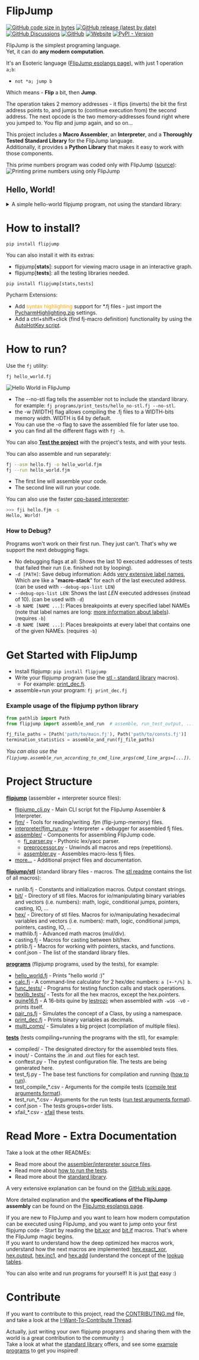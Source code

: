 # FlipJump

[![GitHub code size in bytes](https://img.shields.io/github/languages/code-size/tomhea/flip-jump)](https://github.com/tomhea/flip-jump#project-structure)
[![GitHub release (latest by date)](https://img.shields.io/github/v/release/tomhea/flip-jump)](https://github.com/tomhea/flip-jump/releases/latest)
[![GitHub Discussions](https://img.shields.io/github/discussions/tomhea/flip-jump)](https://github.com/tomhea/flip-jump/discussions)
[![GitHub](https://img.shields.io/github/license/tomhea/flip-jump)](LICENSE)
[![Website](https://img.shields.io/website?down_color=red&down_message=down&up_message=up&url=https%3A%2F%2Fesolangs.org%2Fwiki%2FFlipJump)](https://esolangs.org/wiki/FlipJump)
[![PyPI - Version](https://img.shields.io/pypi/v/flipjump)](https://pypi.org/project/flipjump/)

FlipJump is the simplest programing language.  
Yet, it can do **any modern computation**.

It's an Esoteric language ([FlipJump esolangs page](https://esolangs.org/wiki/FlipJump)), with just 1 operation `a;b`:  
- `not *a; jump b`

Which means - **Flip** a bit, then **Jump**.

The operation takes 2 memory addresses - it flips (inverts) the bit the first address points to, and jumps to (continue execution from) the second address. The next opcode is the two memory-addresses found right where you jumped to. You flip and jump again, and so on...  


This project includes a **Macro Assembler**, an **Interpreter**, and a **Thoroughly Tested Standard Library** for the FlipJump language.  
Additionally, it provides a **Python Library** that makes it easy to work with those components.

This prime numbers program was coded only with FlipJump ([source](programs/prime_sieve.fj)):
![Printing prime numbers using only FlipJump](res/prime_sieve.gif)

## Hello, World!

<details>
  <summary>A simple hello-world flipjump program, not using the standard library:</summary>
(jump to the source code)

```c
// define macros that will be used later

// this macro exports the "IO" label to be a global label
def startup @ code_start > IO  {
    ;code_start
  IO:
    ;0              // the second op is reserved for Input/Output.
  code_start:
}

// this macro gets one parameter "bit", and uses the global label "IO".
def output_bit bit < IO {
    IO + bit;       // flipping IO+0 outputs 0; flipping IO+1 outputs 1.
}
def output_char ascii {
    // the next line will be unwinded into 8 output_bit macro-uses, each with a different parameter
    rep(8, i) output_bit ((ascii>>i)&1)
}

def end_loop @ loop_label {
    loop_label:
    ;loop_label     // a flipjump program finishes on a self loop
}


// The first lines of actual code:

    startup
    
    output_char 'H'
    output_char 'e'
    output_char 'l'
    output_char 'l'
    output_char 'o'
    output_char ','
    output_char ' '
    
    output_char 'W'
    output_char 'o'
    output_char 'r'
    output_char 'l'
    output_char 'd'
    output_char '!'
    
    end_loop

```

The source code can be found here: [hello_no-stl.fj](programs/print_tests/hello_no-stl.fj).

The FlipJump assembly supports a ```"Hello, World!"``` syntax for initializing a variable with a string value.
Look at the [hello_world.fj](programs/print_tests/hello_world.fj) program for more info.

Note that all of these macros are already implemented in the standard library (all in [runlib.fj](flipjump/stl/runlib.fj)):
- startup
- end_loop     (loop)
- output_char
- output       (for printing string consts, e.g. output "Hello, World!")
</details>


# How to install?

```shell
pip install flipjump
```

You can also install it with its extras:
- flipjump[**stats**]: support for viewing macro usage in an interactive graph.
- flipjump[**tests**]: all the testing libraries needed.
```shell
pip install flipjump[stats,tests]
```


Pycharm Extensions:
- Add <span style="color:orange">syntax highlighting</span> support for *.fj files - just import the [PycharmHighlighting.zip](ide-extensions/pycharm/PycharmHighlighting.zip) settings.
- Add a ctrl+shift+click (find fj-macro definition) functionality by using the [AutoHotKey script](ide-extensions/pycharm/fj-pycharm-def-finder.ahk).

# How to run?

Use the `fj` utility:
```shell
fj hello_world.fj
```

![Hello World in FlipJump](res/hello.gif)

  - The --no-stl flag tells the assembler not to include the standard library. for example: `fj programs/print_tests/hello_no-stl.fj --no-stl`.
  - the -w [WIDTH] flag allows compiling the .fj files to a WIDTH-bits memory width. WIDTH is 64 by default.
  - You can use the -o flag to save the assembled file for later use too.
  - you can find all the different flags with `fj -h`.

You can also **[Test the project](tests/README.md)** with the project's tests, and with your tests.

You can also assemble and run separately:

```bash
fj --asm hello.fj -o hello_world.fjm
fj --run hello_world.fjm
```

- The first line will assemble your code.
- The second line will run your code.

You can also use the faster [cpp-based interpreter](https://github.com/tomhea/fji-cpp):

```bash
>>> fji hello.fjm -s
Hello, World!
```

### How to Debug?
Programs won't work on their first run. They just can't. That's why we support the next debugging flags.

- No debugging flags at all: Shows the last 10 executed addresses of tests that failed their run (i.e. finished not by looping). 
- `-d [PATH]`: Save debug information: Adds [very extensive label names](tests/README.md#example-label-name-youll-get-with-using---debuginfo-len), Which are like a "**macro-stack**" for each of the last executed address. (can be used with `--debug-ops-list LEN`)
- `--debug-ops-list LEN`: Shows the last _LEN_ executed addresses (instead of 10). (can be used with `-d`)
- `-b NAME [NAME ...]`: Places breakpoints at every specified label NAMEs (note that label names are long: [more information about labels](flipjump/README.md#generated-label-names)). (requires `-b`)
- `-B NAME [NAME ...]`: Places breakpoints at every label that contains one of the given NAMEs. (requires `-b`)


# Get Started with FlipJump
- Install flipjump: `pip install flipjump`
- Write your flipjump program (use the [stl - standard library](flipjump/stl/README.md) macros).
  - For example: [print_dec.fj](programs/print_tests/print_dec.fj).
- assemble+run your program: `fj print_dec.fj`

### Example usage of the flipjump python library
```python
from pathlib import Path
from flipjump import assemble_and_run  # assemble, run_test_output, ...

fj_file_paths = [Path('path/to/main.fj'), Path('path/to/consts.fj')]
termination_statistics = assemble_and_run(fj_file_paths)
```

_You can also use the `flipjump.assemble_run_according_to_cmd_line_args(cmd_line_args=[...])`._


# Project Structure

**[flipjump](flipjump/README.md)** (assembler + interpreter source files):
  - [flipjump_cli.py](flipjump/flipjump_cli.py) - Main CLI script fot the FlipJump Assembler & Interpreter.
  - [fjm/](flipjump/fjm) - Tools for reading/writing .fjm (flip-jump-memory) files.
  - [interpreter/fjm_run.py](flipjump/interpretter/fjm_run.py) - Interpreter + debugger for assembled fj files.
  - [assembler/](flipjump/assembler) - Components for assembling FlipJump code.
    - [fj_parser.py](flipjump/assembler/fj_parser.py) - Pythonic lex/yacc parser.
    - [preprocessor.py](flipjump/assembler/preprocessor.py) - Unwinds all macros and reps (repetitions).
    - [assembler.py](flipjump/assembler/assembler.py) - Assembles macro-less fj files.
  - [more...](flipjump/README.md) - Additional project files and documentation.

**[flipjump/stl](flipjump/stl/README.md)** (standard library files - macros. The [stl readme](flipjump/stl/README.md#the-files) contains the list of all macros):
  - runlib.fj - Constants and initialization macros. Output constant strings.
  - [bit/](flipjump/stl/README.md#bit) - Directory of stl files. Macros for io/manipulating binary variables and vectors (i.e. numbers): math, logic, conditional jumps, pointers, casting, IO, ...
  - [hex/](flipjump/stl/README.md#hex) - Directory of stl files. Macros for io/manipulating hexadecimal variables and vectors (i.e. numbers): math, logic, conditional jumps, pointers, casting, IO, ...
  - mathlib.fj - Advanced math macros (mul/div).
  - casting.fj - Macros for casting between bit/hex.
  - ptrlib.fj - Macros for working with pointers, stacks, and functions.
  - conf.json - The list of the standard library files.

**[programs](programs)** (flipjump programs, used by the tests), for example:
  - [hello_world.fj](programs/print_tests/hello_world.fj) - Prints "hello world :)"
  - [calc.fj](programs/calc.fj) - A command-line calculator for 2 hex/dec numbers: ```a [+-*/%] b```.
  - [func_tests/](programs/func_tests) - Programs for testing function calls and stack operations.
  - [hexlib_tests/](programs/hexlib_tests) - Tests for all the hex macros, except the hex.pointers.
  - [quine16.fj](programs/quine16.fj) - A 16-bits quine by [lestrozi](https://github.com/lestrozi); when assembled with `-w16 -v0` - prints itself.
  - [pair_ns.fj](programs/concept_checks/pair_ns.fj) - Simulates the concept of a Class, by using a namespace.
  - [print_dec.fj](programs/print_tests/print_dec.fj) - Prints binary variables as decimals.
  - [multi_comp/](programs/multi_comp) - Simulates a big project (compilation of multiple files).

**[tests](tests/README.md)** (tests compiling+running the programs with the stl), for example:
  - compiled/ - The designated directory for the assembled tests files.
  - inout/ - Contains the .in and .out files for each test.
  - conftest.py - The pytest configuration file. The tests are being generated here.
  - test_fj.py - The base test functions for compilation and running ([how to run](tests/README.md#run-the-tests)).
  - test_compile_*.csv - Arguments for the compile tests ([compile test arguments format](tests/README.md#compile-csvs-format)).
  - test_run_*.csv - Arguments for the run tests ([run test arguments format](tests/README.md#run-csvs-format)).
  - conf.json - The tests groups+order lists.
  - xfail_*.csv - [xfail](https://docs.pytest.org/en/7.1.x/how-to/skipping.html#xfail-mark-test-functions-as-expected-to-fail) these tests.


# Read More - Extra Documentation

Take a look at the other READMEs:
* Read more about the [assembler/interpreter source files](flipjump/README.md).    
* Read more about [how to run the tests](tests/README.md).
* Read more about the [standard library](flipjump/stl/README.md).

A very extensive explanation can be found on the [GitHub wiki page](https://github.com/tomhea/flip-jump/wiki/Learn-FlipJump).

More detailed explanation and the **specifications of the FlipJump assembly** can be found on the [FlipJump esolangs page](https://esolangs.org/wiki/FlipJump).

If you are new to FlipJump and you want to learn how modern computation can be executed using FlipJump, and you want to jump onto your first flipjump code - Start by reading the [bit.xor](flipjump/stl/bit/logics.fj) and [bit.if](flipjump/stl/bit/cond_jumps.fj) macros. That's where the FlipJump magic begins.  
If you want to understand how the deep optimized hex macros work, understand how the next macros are implemented: [hex.exact_xor](flipjump/stl/hex/logics.fj), [hex.output](flipjump/stl/hex/output.fj), [hex.inc1](flipjump/stl/hex/math_basic.fj), and [hex.add](flipjump/stl/hex/math.fj) (understand the concept of the [lookup tables](https://esolangs.org/wiki/FlipJump#Lookup_Tables).

You can also write and run programs for yourself! It is just [that](README.md#how-to-run) easy :)


# Contribute

If you want to contribute to this project, read the [CONTRIBUTING.md](CONTRIBUTING.md) file, and take a look at the [I-Want-To-Contribute Thread](https://github.com/tomhea/flip-jump/discussions/148).

Actually, just writing your own flipjump programs and sharing them with the world is a great contribution to the community :)  
Take a look at what the [standard library](flipjump/stl/README.md) offers, and see some [example programs](programs) to get you inspired!
